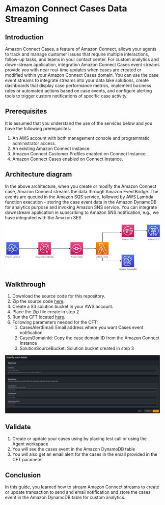 # Amazon Connect Cases Data Streaming

## Introduction

Amazon Connect Cases, a feature of Amazon Connect, allows your agents to track and manage customer issues that require multiple interactions, follow-up tasks, and teams in your contact center. For custom analytics and down-stream application, integration Amazon Connect Cases event streams provide you with near real-time updates when cases are created or modified within your Amazon Connect Cases domain. You can use the case event streams to integrate streams into your data lake solutions, create dashboards that display case performance metrics, implement business rules or automated actions based on case events, and configure alerting tools to trigger custom notifications of specific case activity.

## Prerequisites
It is assumed that you understand the use of the services below and you have the following prerequisites:
1.	An AWS account with both management console and programmatic administrator access.
2.	An existing Amazon Connect instance.
3.	Amazon Connect Customer Profiles enabled on Connect Instance. 
4.	Amazon Connect Cases enabled on Connect Instance. 

## Architecture diagram 

In the above architecture, when you create or modify the Amazon Connect case, Amazon Connect streams the data through Amazon EventBridge. The events are queued in the Amazon SQS service, followed by AWS Lambda function execution - storing the case event data in the Amazon DynamoDB for analytics purpose and invoking Amazon SNS service. You can integrate downstream application in subscribing to Amazon SNS notification, e.g., we have integrated with the Amazon SES.

![Architecture Diagram](images/architecture-cases-workshop.png?raw=true)


## Walkthrough

1.	Download the source code for this repository.
2.	Zip the source code [here](zip/amazon-connect-cases-workshop.zip).
3.	Create a S3 solution bucket in your AWS account.
4.	Place the Zip file create in step 2
5.	Run the CFT located [here](cft/amazon-connect-cases-workshop-cft.yaml).
6.	Following parameters needed for the CFT:
    1.	CasesAlertEmail: Email address where you want Cases event notification
    2.	CasesDomainId: Copy the case domain ID from the Amazon Connect instance
    3.	SolutionSourceBucket: Solution bucket created in step 3

![CloudFormation Template Screenshot](images/cft-screenshot.png?raw=true)

## Validate
1.	Create or update your cases using by placing test call or using the Agent workspace
2.	You will see the cases event in the Amazon DynamoDB table
3.	You will also get an email alert for the cases in the email provided in the CFT parameter

## Conclusion
In this guide, you learned how to stream Amazon Connect streams to create or update transaction to send and email notification and store the cases event in the Amazon DynamoDB table for custom analytics.
